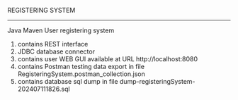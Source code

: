 REGISTERING SYSTEM
__________________________________
Java Maven User registering system

1. contains REST interface
2. JDBC database connector
3. contains user WEB GUI available at URL http://localhost:8080
4. contains Postman testing data export in file RegisteringSystem.postman_collection.json
5. contains database sql dump in file dump-registeringSystem-202407111826.sql